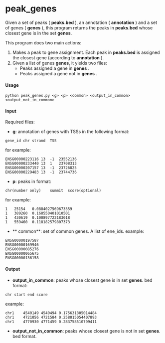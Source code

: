 # peak_genes
Given a set of peaks ( **peaks.bed** ), an annotation ( **annotation** ) and a set of genes ( **genes** ), this program returns the peaks in **peaks.bed** whose closest gene is in the set **genes**.  

This program does two main actions:

1. Makes a peak to gene assignment. Each peak in **peaks.bed** is assigned the closest gene (according to **annotation** ).
2. Given a list of genes **genes**, it yields two files:
	  * Peaks assigned a gene in **genes** .
	  * Peaks assigned a gene not in **genes** .


#### Usage
```
python peak_genes.py <g> <p> <common> <output_in_common> <output_not_in_common>
```
#### Input
Required files:
  * **g**: annotation of genes with TSSs in the following format:
```
gene_id	chr	strand	TSS
```
for example:
```
ENSG00000223116	13	-1	23552136
ENSG00000233440	13	1	23708313
ENSG00000207157	13	-1	23726825
ENSG00000229483	13	-1	23744736
```
  * **p**: peaks in format:
```
chr(number only)	summit	score(optional)
```
for example:
```
1	25154	0.0884027569673359
1	389260	0.168550401010501
1	430619	0.100897722183018
1	559460	0.118182579807373
```
  * ** common**: set of common genes. A list of ene_ids.
example: 
```
ENSG00000197587
ENSG00000169946
ENSG00000085276
ENSG00000065675
ENSG00000136158
```
#### Output

  * **output_in_common**: peaks whose closest gene is in set **genes**. bed format:
```
chr	start end score
```
example:
```
chr1	4540149	4540494	0.175631805014484
chr1	4721056	4721584	0.258015054407893
chr1	4770930	4771459	0.283758510799411
```
  * **output_not_in_common**: peaks whose closest gene is not in set **genes**. bed format.
